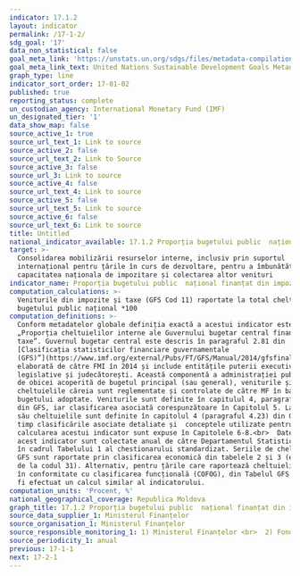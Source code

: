 ```yaml
---
indicator: 17.1.2
layout: indicator
permalink: /17-1-2/
sdg_goal: '17'
data_non_statistical: false
goal_meta_link: 'https://unstats.un.org/sdgs/files/metadata-compilation/Metadata-Goal-17.pdf'
goal_meta_link_text: United Nations Sustainable Development Goals Metadata (PDF 469 KB)
graph_type: line
indicator_sort_order: 17-01-02
published: true
reporting_status: complete
un_custodian_agency: International Monetary Fund (IMF)
un_designated_tier: '1'
data_show_map: false
source_active_1: true
source_url_text_1: Link to source
source_active_2: false
source_url_text_2: Link to Source
source_active_3: false
source_url_3: Link to source
source_active_4: false
source_url_text_4: Link to source
source_active_5: false
source_url_text_5: Link to source
source_active_6: false
source_url_text_6: Link to source
title: Untitled
national_indicator_available: 17.1.2 Proporția bugetului public  național finanțat din impozite și taxe
target: >-
  Consolidarea mobilizării resurselor interne, inclusiv prin suportul
  internațional pentru țările în curs de dezvoltare, pentru a îmbunătăți
  capacitatea naționala de impozitare și colectarea altor venituri
indicator_name: Proporția bugetului public  național finanțat din impozite și taxe
computation_calculations: >-
  Veniturile din impozite și taxe (GFS Cod 11) raportate la total cheltuieli ale
  bugetului public național *100
computation_definitions: >-
  Conform metadatelor globale definiția exactă a acestui indicator este
  „Proporția cheltuielilor interne ale Guvernului bugetar central finanțate din
  taxe”. Guvernul bugetar central este descris în paragraful 2.81 din
  [Clasificația statisticilor financiare guvernamentale
  (GFS)”](https://www.imf.org/external/Pubs/FT/GFS/Manual/2014/gfsfinal.pdf)
  elaborată de către FMI în 2014 și include entitățile puterii executive,
  legislative și judecătorești. Această componentă a administrației publice este
  de obicei acoperită de bugetul principal (sau general), veniturile și
  cheltuielile căreia sunt reglementate și controlate de către MF în baza legii
  bugetului adoptate. Veniturile sunt definite în capitulul 4, paragraful 4.21
  din GFS, iar clasificarea asociată corespunzătoare în Capitolul 5. La rândul
  său cheltuielile sunt definite în capitolul 4 (paragraful 4.23) din GFS în
  timp clasificările asociate detaliate și  conceptele utilizate pentru
  calcularea acestui indicator sunt expuse în Capitolele 6-8.<br>  Datele pentru
  acest indicator sunt colectate anual de către Departamentul Statistic al FMI,
  în cadrul Tabelului 1 al chestionarului standardizat. Seriile de cheltuieli
  GFS sunt raportate prin clasificarea economică din tabelele 2 și 3 (elemente
  de la codul 31). Alternativ, pentru țările care raportează cheltuielile totale
  în conformitate cu clasificarea funcțională (COFOG), din Tabelul GFS 7 poate
  fi efectuat un calcul similar al indicatorului.
computation_units: 'Procent, %'
national_geographical_coverage: Republica Moldova
graph_title: 17.1.2 Proporția bugetului public  național finanțat din impozite și taxe
source_data_supplier_1: Ministerul Finanțelor
source_organisation_1: Ministerul Finanțelor
source_responsible_monitoring_1: 1) Ministerul Finanțelor <br>  2) Fondul Monetar Internațional
source_periodicity_1: anual
previous: 17-1-1
next: 17-2-1
---
```

